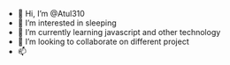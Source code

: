 - 👋 Hi, I’m @Atul310
- 👀 I’m interested in sleeping 
- 🌱 I’m currently learning javascript and other technology 
- 💞️ I’m looking to collaborate on different project 
- 📫 

<!---
Atul310/Atul310 is a ✨ special ✨ repository because its `README.md` (this file) appears on your GitHub profile.
You can click the Preview link to take a look at your changes.
--->
